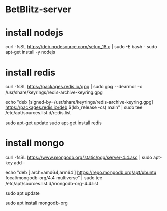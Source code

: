 # BetBlitz-server


# install nodejs  
curl -fsSL https://deb.nodesource.com/setup_18.x | sudo -E bash -
sudo apt-get install -y nodejs


# install redis 
curl -fsSL https://packages.redis.io/gpg | sudo gpg --dearmor -o /usr/share/keyrings/redis-archive-keyring.gpg

echo "deb [signed-by=/usr/share/keyrings/redis-archive-keyring.gpg] https://packages.redis.io/deb $(lsb_release -cs) main" | sudo tee /etc/apt/sources.list.d/redis.list

sudo apt-get update
sudo apt-get install redis

# install mongo

curl -fsSL https://www.mongodb.org/static/pgp/server-4.4.asc | sudo apt-key add -



echo "deb [ arch=amd64,arm64 ] https://repo.mongodb.org/apt/ubuntu focal/mongodb-org/4.4 multiverse" | sudo tee /etc/apt/sources.list.d/mongodb-org-4.4.list

sudo apt update


sudo apt install mongodb-org